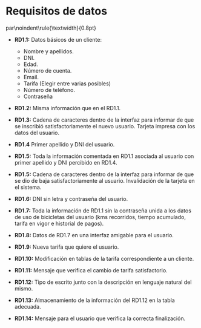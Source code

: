 # Requisitos de datos
par\noindent\rule{\textwidth}{0.8pt}


  - **RD1.1:** Datos básicos de un cliente:

      * Nombre y apellidos.
      * DNI.
      * Edad.
      * Número de cuenta.
      * Email.
      * Tarifa (Elegir entre varias posibles)
      * Número de teléfono.
      * Contraseña

  - **RD1.2:** Misma información que en el RD1.1.

  - **RD1.3:** Cadena de caracteres dentro de la interfaz para informar de que se inscribió satisfactoriamente el nuevo usuario. Tarjeta impresa con los datos del usuario.
  
  - **RD1.4** Primer apellido y DNI del usuario.

  - **RD1.5:** Toda la información comentada en RD1.1 asociada al usuario con primer apellido y DNI percibido en RD1.4.

  - **RD1.5:** Cadena de caracteres dentro de la interfaz para informar de que se dio de baja satisfactoriamente al usuario. Invalidación de la tarjeta en el sistema.

  - **RD1.6:** DNI sin letra y contraseña del usuario.

  - **RD1.7:** Toda la información de RD1.1 sin la contraseña unida a los datos de uso de bicicletas del usuario (kms recorridos, tiempo acumulado, tarifa en vigor e historial de pagos).

  - **RD1.8:** Datos de RD1.7 en una interfaz amigable para el usuario.

  - **RD1.9:** Nueva tarifa que quiere el usuario.

  - **RD1.10:** Modificación en tablas de la tarifa correspondiente a un cliente.

  - **RD1.11:** Mensaje que verifica el cambio de tarifa satisfactorio.

  - **RD1.12:** Tipo de escrito junto con la descripción en lenguaje natural del mismo.

  - **RD1.13:** Almacenamiento de la información del RD1.12 en la tabla adecuada.

  - **RD1.14:** Mensaje para el usuario que verifica la correcta finalización.
